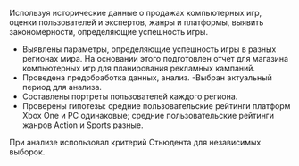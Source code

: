 Используя исторические данные о продажах компьютерных игр, оценки пользователей и экспертов, жанры и платформы, выявить закономерности, определяющие успешность игры.

- Выявлены параметры, определяющие успешность игры в разных регионах мира. На
основании этого подготовлен отчет для магазина компьютерных игр для планирования
рекламных кампаний. 
- Проведена предобработка данных, анализ. 
-Выбран актуальный период для анализа.
- Составлены портреты пользователей каждого региона. 
- Проверены гипотезы: средние пользовательские рейтинги платформ Xbox One и PC одинаковые;
средние пользовательские рейтинги жанров Action и Sports разные. 

При анализе использовал критерий Стьюдента для независимых выборок.
